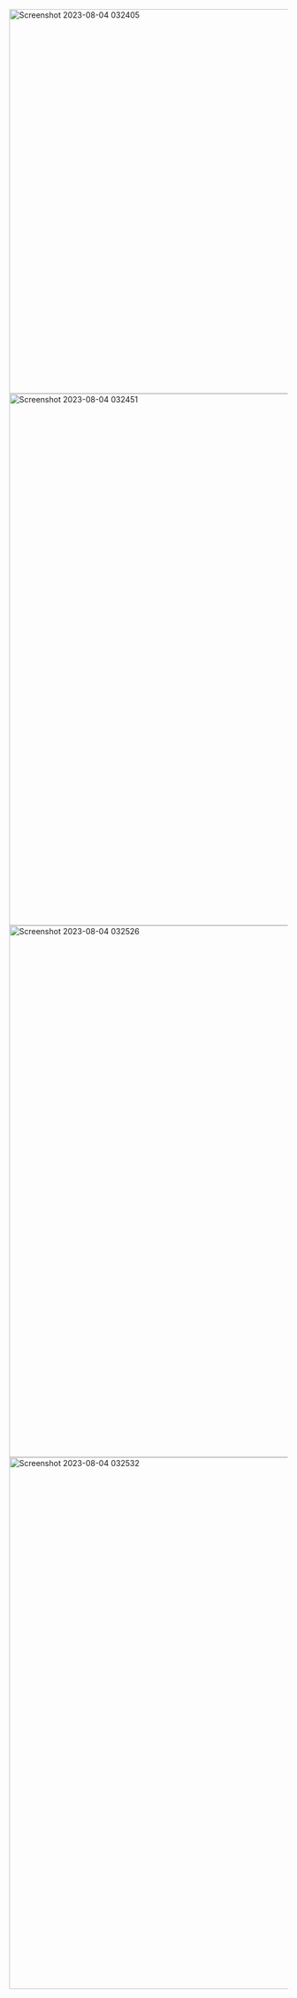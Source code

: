 <img width="694" alt="Screenshot 2023-08-04 032405" src="https://github.com/PulkitKr25/Dodge-the-blocks---Video-game/assets/102297963/b51808a8-eab8-482a-88de-90c5e95efb4c">
<img width="960" alt="Screenshot 2023-08-04 032451" src="https://github.com/PulkitKr25/Dodge-the-blocks---Video-game/assets/102297963/0b0b27e8-21ea-43a0-998a-fb7a459bd9c2">
<img width="960" alt="Screenshot 2023-08-04 032526" src="https://github.com/PulkitKr25/Dodge-the-blocks---Video-game/assets/102297963/a1640807-3b22-4306-bfb7-4fe75c45775b">
<img width="960" alt="Screenshot 2023-08-04 032532" src="https://github.com/PulkitKr25/Dodge-the-blocks---Video-game/assets/102297963/ff58379f-445b-404d-bed1-6cefb16701bd">
